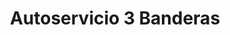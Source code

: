 ---
title: "Autoservicio 3 Banderas"
url: /general-viejo/autoservicio-3-banderas/
shop: Autowerkstatt
---